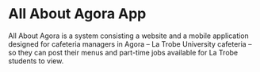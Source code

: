 # All About Agora App

All About Agora is a system consisting a website and a mobile application designed for cafeteria managers in Agora – La Trobe University cafeteria – so they can post their menus and part-time jobs available for La Trobe students to view. 
